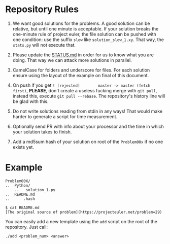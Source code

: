 # Repository Rules

1. We want good solutions for the problems. A good solution can be relative, but until one minute is acceptable.
If your solution breaks the one-minute rule of project euler, the file solution can be pushed with one condition: use the suffix `slow` like  `solution_slow_1.xy`. That way, the `stats.py` will not execute that.

2. Please update the [STATUS.md](STATUS.md) in order for us to know what you are doing. That way we can attack more solutions in parallel. 

3. CamelCase for folders and underscore for files. For each solution ensure using the layout of the example on final of this document.

4.  On push if you get  `! [rejected]        master -> master (fetch first)`, **PLEASE**, don't create a useless fucking merge with `git pull`, instead this, execute `git pull --rebase`. The repository's history line will be glad with this.

5. Do not write solutions reading from stdin in any ways! That would make harder to generate a script for time measurement.

6. Optionally send PR with info about your processor and the time in which your solution takes to finish.

7. Add a md5sum hash of your solution on root of the `Problem00x` if no one exists yet.


# Example
```
Problem00X/
..	Python/
	..	 solution_1.py
..	README.md
..      .hash
```

``` 
$ cat README.md
[The original source of problem](https://projecteuler.net/problem=29)
```

You can easily add a new template using the `add` script on the root of the repository. Just call:

`./add <problem_num> <answer>`

